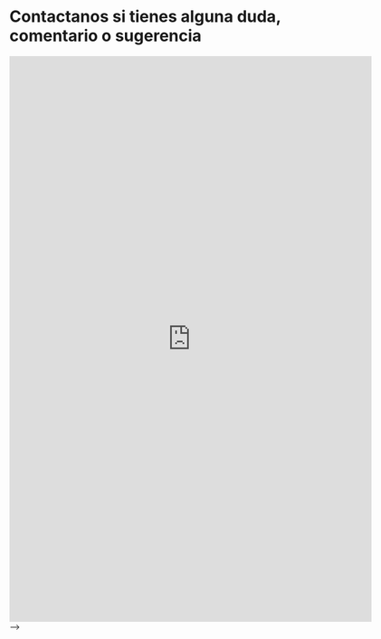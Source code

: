 <style>
.md-typeset h1{
    color: #01E5C1;
}
</style>

<h1> Contactanos si tienes alguna duda, comentario o sugerencia</h1>


<iframe src="https://docs.google.com/forms/d/e/1FAIpQLScYy0JS8MSx26xlBvjseMTPA2TyJOwnlrCFvMfSjZbUsKicSA/viewform?embedded=true" width="640" height="1000" frameborder="0" marginheight="0" marginwidth="0">Loading…</iframe>

<!-- <form class="center" action="https://formspree.io/mdowbrzo" method="POST" >
  <label>
    <h3> Deja tu Correo: </h3> 
    <input  style="bg-color: red;" type="text" name="_replyto">
  </label>
  <br>
  <label>
    <h3>Tu mensaje: </h3>
    <textarea rows="4" cols="40" name="message"></textarea>
  </label>

  <!-- your other form fields go here -->
  <!-- <br><br>
  <button type="submit">Enviar</button>
</form> --> -->

